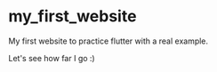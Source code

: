 # my_first_website

My first website to practice flutter with a real example.

Let's see how far I go :)

